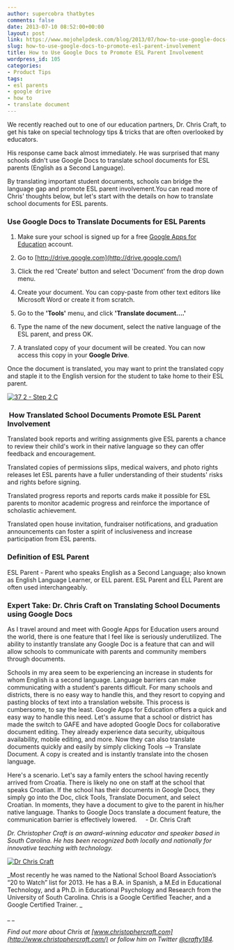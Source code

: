 ```yaml
---
author: supercobra thatbytes
comments: false
date: 2013-07-10 08:52:00+00:00
layout: post
link: https://www.mojohelpdesk.com/blog/2013/07/how-to-use-google-docs-to-promote-esl-parent-involvement/
slug: how-to-use-google-docs-to-promote-esl-parent-involvement
title: How to Use Google Docs to Promote ESL Parent Involvement
wordpress_id: 105
categories:
- Product Tips
tags:
- esl parents
- google drive
- how to
- translate document
---
```


We recently reached out to one of our education partners, Dr. Chris Craft, to get his take on special technology tips & tricks that are often overlooked by educators.







His response came back almost immediately. He was surprised that many schools didn't use Google Docs to translate school documents for ESL parents (English as a Second Language).







By translating important student documents, schools can bridge the language gap and promote ESL parent involvement.You can read more of Chris' thoughts below, but let's start with the details on how to translate school documents for ESL parents.




### Use Google Docs to Translate Documents for ESL Parents








	
  1. Make sure your school is signed up for a free [Google Apps for Education](http://www.google.com/enterprise/apps/education/) account.

	
  2. Go to [http://drive.google.com](http://drive.google.com/)

	
  3. Click the red 'Create' button and select 'Document' from the drop down menu.

	
  4. Create your document. You can copy-paste from other text editors like Microsoft Word or create it from scratch.

	
  5. Go to the **'Tools'** menu, and click **'Translate document....'**

	
  6. Type the name of the new document, select the native language of the ESL parent, and press OK.

	
  7. A translated copy of your document will be created. You can now access this copy in your **Google Drive**.


Once the document is translated, you may want to print the translated copy and staple it to the English version for the student to take home to their ESL parent.





[![37 2 - Step 2 C](http://www.mojohelpdesk.com/blog/wordpress/wp-content/uploads/2013/07/37-2-Step-2-C.png)](http://www.mojohelpdesk.com/blog/wordpress/wp-content/uploads/2013/07/37-2-Step-2-C.png)










###  How Translated School Documents Promote ESL Parent Involvement







Translated book reports and writing assignments give ESL parents a chance to review their child's work in their native language so they can offer feedback and encouragement.







Translated copies of permissions slips, medical waivers, and photo rights releases let ESL parents have a fuller understanding of their students' risks and rights before signing.







Translated progress reports and reports cards make it possible for ESL parents to monitor academic progress and reinforce the importance of scholastic achievement.







Translated open house invitation, fundraiser notifications, and graduation announcements can foster a spirit of inclusiveness and increase participation from ESL parents.













### Definition of ESL Parent







ESL Parent - Parent who speaks English as a Second Language; also known as English Language Learner, or ELL parent. ESL Parent and ELL Parent are often used interchangeably.










### Expert Take: Dr. Chris Craft on Translating School Documents using Google Docs





As I travel around and meet with Google Apps for Education users around the world, there is one feature that I feel like is seriously underutilized. The ability to instantly translate any Google Doc is a feature that can and will allow schools to communicate with parents and community members through documents.

Schools in my area seem to be experiencing an increase in students for whom English is a second language. Language barriers can make communicating with a student's parents difficult. For many schools and districts, there is no easy way to handle this, and they resort to copying and pasting blocks of text into a translation website. This process is cumbersome, to say the least. Google Apps for Education offers a quick and easy way to handle this need. Let's assume that a school or district has made the switch to GAFE and have adopted Google Docs for collaborative document editing. They already experience data security, ubiquitous availability, mobile editing, and more. Now they can also translate documents quickly and easily by simply clicking Tools --> Translate Document. A copy is created and is instantly translate into the chosen language.

Here's a scenario. Let's say a family enters the school having recently arrived from Croatia. There is likely no one on staff at the school that speaks Croatian. If the school has their documents in Google Docs, they simply go into the Doc, click Tools, Translate Document, and select Croatian. In moments, they have a document to give to the parent in his/her native language. Thanks to Google Docs translate a document feature, the communication barrier is effectively lowered.     - Dr. Chris Craft






_Dr. Christopher Craft is an award-winning educator and speaker based in South Carolina. He has been recognized both locally and nationally for innovative teaching with technology._







[![Dr Chris Craft](http://www.mojohelpdesk.com/blog/wordpress/wp-content/uploads/2013/07/Dr-Chris-Craft.png)](http://www.mojohelpdesk.com/blog/wordpress/wp-content/uploads/2013/07/Dr-Chris-Craft.png)







_Most recently he was named to the National School Board Association’s “20 to Watch” list for 2013. He has a B.A. in Spanish, a M.Ed in Educational Technology, and a Ph.D. in Educational Psychology and Research from the University of South Carolina. Chris is a Google Certified Teacher, and a Google Certified Trainer. _




_ _






_Find out more about Chris at [www.christophercraft.com](http://www.christophercraft.com/) or follow him on Twitter [@crafty184](https://twitter.com/crafty184)._




